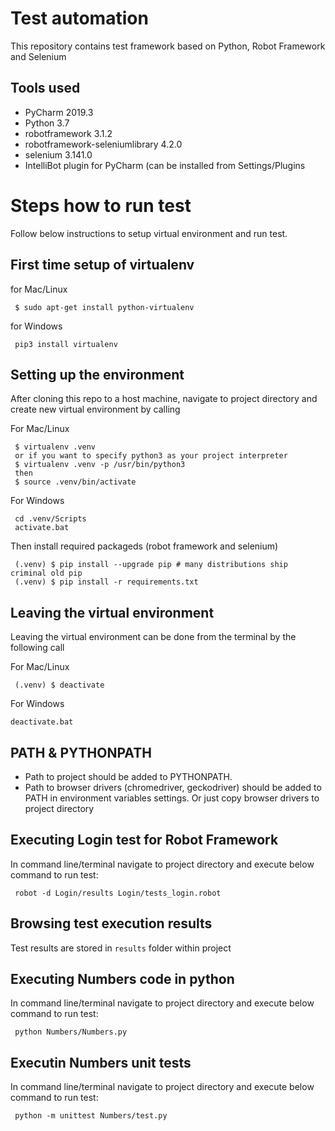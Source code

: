 # Test automation

This repository contains test framework based on Python, Robot Framework and Selenium

## Tools used

- PyCharm 2019.3
- Python 3.7
- robotframework	3.1.2
- robotframework-seleniumlibrary	4.2.0
- selenium	3.141.0
- IntelliBot plugin for PyCharm (can be installed from Settings/Plugins

# Steps how to run test
Follow below instructions to setup virtual environment and run test.

## First time setup of virtualenv

for Mac/Linux
~~~~
 $ sudo apt-get install python-virtualenv
~~~~
for Windows
~~~~
 pip3 install virtualenv
~~~~

## Setting up the environment

After cloning this repo to a host machine, navigate to project directory and create new virtual environment by calling

For Mac/Linux
~~~~
 $ virtualenv .venv
 or if you want to specify python3 as your project interpreter
 $ virtualenv .venv -p /usr/bin/python3
 then 
 $ source .venv/bin/activate
~~~~

For Windows
~~~~
 cd .venv/Scripts
 activate.bat
 ~~~~

Then install required packageds (robot framework and selenium)

~~~~
 (.venv) $ pip install --upgrade pip # many distributions ship criminal old pip
 (.venv) $ pip install -r requirements.txt
~~~~

## Leaving the virtual environment

Leaving the virtual environment can be done from the terminal by the following call

For Mac/Linux
~~~~
 (.venv) $ deactivate
~~~~

For Windows
~~~~
deactivate.bat
~~~~

## PATH & PYTHONPATH

- Path to project should be added to PYTHONPATH.
- Path to browser drivers (chromedriver, geckodriver) should be added to PATH in environment variables settings. Or just copy browser drivers to project directory

## Executing Login test for Robot Framework 

In command line/terminal navigate to project directory and execute below command to run test:
~~~~
 robot -d Login/results Login/tests_login.robot 
~~~~

## Browsing test execution results

Test results are stored in `results` folder within project

## Executing Numbers code in python

In command line/terminal navigate to project directory and execute below command to run test:
~~~~
 python Numbers/Numbers.py
~~~~

## Executin Numbers unit tests

In command line/terminal navigate to project directory and execute below command to run test:
~~~~
 python -m unittest Numbers/test.py
~~~~
